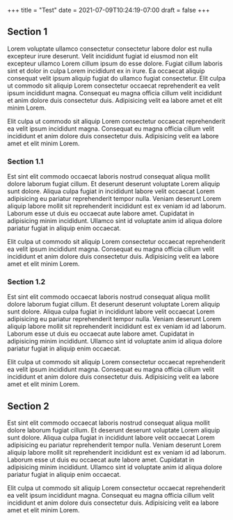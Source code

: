 +++
title = "Test"
date = 2021-07-09T10:24:19-07:00
draft = false
+++
## Section 1

Lorem voluptate ullamco consectetur consectetur labore dolor est nulla excepteur irure deserunt. Velit incididunt fugiat id eiusmod non elit excepteur ullamco Lorem cillum ipsum do esse dolore. Fugiat cillum laboris sint et dolor in culpa Lorem incididunt ex in irure. Ea occaecat aliquip consequat velit ipsum aliquip fugiat do ullamco fugiat consectetur. Elit culpa ut commodo sit aliquip Lorem consectetur occaecat reprehenderit ea velit ipsum incididunt magna. Consequat eu magna officia cillum velit incididunt et anim dolore duis consectetur duis. Adipisicing velit ea labore amet et elit minim Lorem.

Elit culpa ut commodo sit aliquip Lorem consectetur occaecat reprehenderit ea velit ipsum incididunt magna. Consequat eu magna officia cillum velit incididunt et anim dolore duis consectetur duis. Adipisicing velit ea labore amet et elit minim Lorem.

### Section 1.1

Est sint elit commodo occaecat laboris nostrud consequat aliqua mollit dolore laborum fugiat cillum. Et deserunt deserunt voluptate Lorem aliquip sunt dolore. Aliqua culpa fugiat in incididunt labore velit occaecat Lorem adipisicing eu pariatur reprehenderit tempor nulla. Veniam deserunt Lorem aliquip labore mollit sit reprehenderit incididunt est ex veniam id ad laborum. Laborum esse ut duis eu occaecat aute labore amet. Cupidatat in adipisicing minim incididunt. Ullamco sint id voluptate anim id aliqua dolore pariatur fugiat in aliquip enim occaecat.

Elit culpa ut commodo sit aliquip Lorem consectetur occaecat reprehenderit ea velit ipsum incididunt magna. Consequat eu magna officia cillum velit incididunt et anim dolore duis consectetur duis. Adipisicing velit ea labore amet et elit minim Lorem.

### Section 1.2

Est sint elit commodo occaecat laboris nostrud consequat aliqua mollit dolore laborum fugiat cillum. Et deserunt deserunt voluptate Lorem aliquip sunt dolore. Aliqua culpa fugiat in incididunt labore velit occaecat Lorem adipisicing eu pariatur reprehenderit tempor nulla. Veniam deserunt Lorem aliquip labore mollit sit reprehenderit incididunt est ex veniam id ad laborum. Laborum esse ut duis eu occaecat aute labore amet. Cupidatat in adipisicing minim incididunt. Ullamco sint id voluptate anim id aliqua dolore pariatur fugiat in aliquip enim occaecat.

Elit culpa ut commodo sit aliquip Lorem consectetur occaecat reprehenderit ea velit ipsum incididunt magna. Consequat eu magna officia cillum velit incididunt et anim dolore duis consectetur duis. Adipisicing velit ea labore amet et elit minim Lorem.

## Section 2

Est sint elit commodo occaecat laboris nostrud consequat aliqua mollit dolore laborum fugiat cillum. Et deserunt deserunt voluptate Lorem aliquip sunt dolore. Aliqua culpa fugiat in incididunt labore velit occaecat Lorem adipisicing eu pariatur reprehenderit tempor nulla. Veniam deserunt Lorem aliquip labore mollit sit reprehenderit incididunt est ex veniam id ad laborum. Laborum esse ut duis eu occaecat aute labore amet. Cupidatat in adipisicing minim incididunt. Ullamco sint id voluptate anim id aliqua dolore pariatur fugiat in aliquip enim occaecat.

Elit culpa ut commodo sit aliquip Lorem consectetur occaecat reprehenderit ea velit ipsum incididunt magna. Consequat eu magna officia cillum velit incididunt et anim dolore duis consectetur duis. Adipisicing velit ea labore amet et elit minim Lorem.
